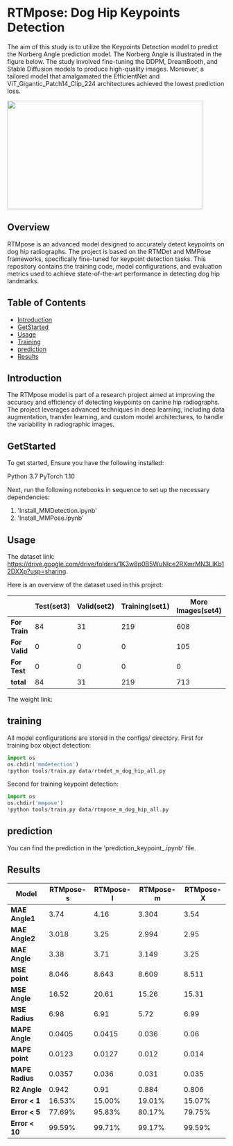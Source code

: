 # RTMpose: Dog Hip Keypoints Detection

The aim of this study is to utilize the Keypoints Detection model to predict the Norberg Angle prediction model. The Norberg Angle is illustrated in the figure below. The study involved fine-tuning the DDPM, DreamBooth, and Stable Diffusion models to produce high-quality images. Moreover, a tailored model that amalgamated the EfficientNet and ViT_Gigantic_Patch14_Clip_224 architectures achieved the lowest prediction loss.

<img src="https://github.com/YoushanZhang/AiAI/assets/74528993/3c3fd898-7857-4f2a-88fd-723165ddfb4f" width="450" height="250">



## Overview

RTMpose is an advanced model designed to accurately detect keypoints on dog hip radiographs. The project is based on the RTMDet and MMPose frameworks, specifically fine-tuned for keypoint detection tasks. This repository contains the training code, model configurations, and evaluation metrics used to achieve state-of-the-art performance in detecting dog hip landmarks.

## Table of Contents

- [Introduction](#introduction)
- [GetStarted](#GetStarted)
- [Usage](#usage)
- [Training](#training)
- [prediction](#prediction)
- [Results](#results)

## Introduction

The RTMpose model is part of a research project aimed at improving the accuracy and efficiency of detecting keypoints on canine hip radiographs. The project leverages advanced techniques in deep learning, including data augmentation, transfer learning, and custom model architectures, to handle the variability in radiographic images.

## GetStarted

To get started, Ensure you have the following installed:

Python 3.7
PyTorch 1.10

Next, run the following notebooks in sequence to set up the necessary dependencies:
1. 'Install_MMDetection.ipynb'
2. 'Install_MMPose.ipynb'

## Usage
The dataset link: https://drive.google.com/drive/folders/1K3w8p0B5WuNIce2RXmrMN3LIKb12DXXp?usp=sharing.

Here is an overview of the dataset used in this project:

|                     | **Test(set3)** | **Valid(set2)** | **Training(set1)** | **More Images(set4)** | **DDPM** | **Dreambooth** | **Stable Diffusion** | **new** | **total** |
|---------------------|----------------|-----------------|--------------------|-----------------------|----------|----------------|----------------------|---------|-----------|
| **For Train**       | 84             | 31              | 219                | 608                   | 358      | 967            | 200                  | 0       | 2467      |
| **For Valid**       | 0              | 0               | 0                  | 105                   | 0        | 0              | 0                    | 0       | 105       |
| **For Test**        | 0              | 0               | 0                  | 0                     | 0        | 0              | 0                    | 121     | 121       |
| **total**           | 84             | 31              | 219                | 713                   | 358      | 967            | 200                  | 121     | 2693      |

The weight link: 

## training
All model configurations are stored in the configs/ directory.
First for training box object detection:

```python
import os
os.chdir('mmdetection')
!python tools/train.py data/rtmdet_m_dog_hip_all.py
```
Second for training keypoint detection:
```python
import os
os.chdir('mmpose')
!python tools/train.py data/rtmpose_m_dog_hip_all.py
```
## prediction
You can find the prediction in the 'prediction_keypoint_.ipynb' file.

## Results
 **Model**      | **RTMpose-s** | **RTMpose-l** | **RTMpose-m** | **RTMpose-X** |
|----------------|---------------|---------------|---------------|---------------|
| **MAE Angle1** | 3.74          | 4.16          | 3.304         | 3.54          |
| **MAE Angle2** | 3.018         | 3.25          | 2.994         | 2.95          |
| **MAE Angle**  | 3.38          | 3.71          | 3.149         | 3.25          |
| **MSE point**  | 8.046         | 8.643         | 8.609         | 8.511         |
| **MSE Angle**  | 16.52         | 20.61         | 15.26         | 15.31         |
| **MSE Radius** | 6.98          | 6.91          | 5.72          | 6.99          |
| **MAPE Angle** | 0.0405        | 0.0415        | 0.036         | 0.06          |
| **MAPE point** | 0.0123        | 0.0127        | 0.012         | 0.014         |
| **MAPE Radius**| 0.0357        | 0.036         | 0.031         | 0.035         |
| **R2 Angle**   | 0.942         | 0.91          | 0.884         | 0.806         |
| **Error < 1**  | 16.53%        | 15.00%        | 19.01%        | 15.07%        |
| **Error < 5**  | 77.69%        | 95.83%        | 80.17%        | 79.75%        |
| **Error < 10** | 99.59%        | 99.71%        | 99.17%        | 99.59%        |
